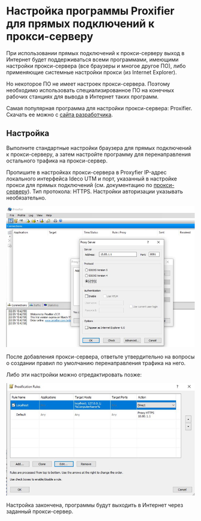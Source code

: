 # Настройка программы Proxifier для прямых подключений к прокси-серверу

При использовании прямых подключений к прокси-серверу выход в Интернет будет поддерживаться всеми программами, имеющими настройки прокси-сервера \(все браузеры и многое другое ПО\), либо применяющие системные настройки прокси \(из Internet Explorer\).

Но некоторое ПО не имеет настроек прокси-сервера. Поэтому необходимо использовать специализированное ПО на конечных рабочих станциях для вывода в Интернет таких программ.

Самая популярная программа для настройки прокси-сервера: Proxifier. Скачать ее можно с [сайта разработчика](http://www.proxifier.com/).

## Настройка

Выполните стандартные настройки браузера для прямых подключений к прокси-серверу, а затем настройте программу для перенаправления остального трафика на прокси-сервер.

Пропишите в настройках прокси-сервера в Proxyfier IP-адрес локального интерфейса Ideco UTM и порт, указанный в настройке прокси для прямых подключений \(см. документацию по [прокси-серверу](../services/proxy/)\). Тип протокола: HTTPS. Настройки авторизации указывать необязательно.

![](../.gitbook/assets/6062169%20%281%29.jpg)

После добавления прокси-сервера, ответьте утвердительно на вопросы о создании правил по умолчанию перенаправления трафика на него.

Либо эти настройки можно отредактировать позже:

![](../.gitbook/assets/proxyfier02%20%281%29%20%282%29%20%282%29.jpg)

Настройка закончена, программы будут выходить в Интернет через заданный прокси-сервер.

